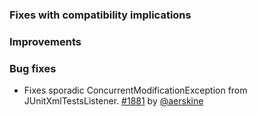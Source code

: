   [@aerskine]: https://github.com/aerskine
  [1881]: https://github.com/sbt/sbt/issues/1881

### Fixes with compatibility implications

### Improvements

### Bug fixes

- Fixes sporadic ConcurrentModificationException from JUnitXmlTestsListener. [#1881][1881] by [@aerskine][@aerskine]
